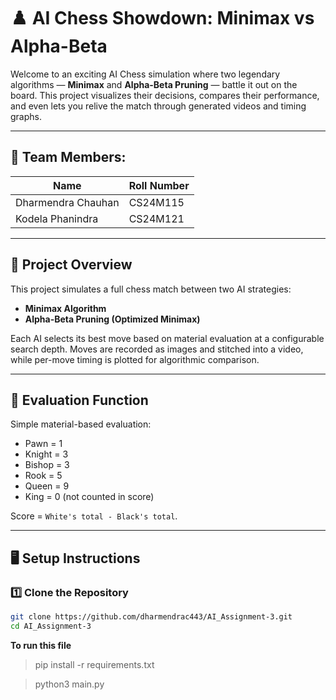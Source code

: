 # ♟️ AI Chess Showdown: Minimax vs Alpha-Beta

Welcome to an exciting AI Chess simulation where two legendary algorithms — **Minimax** and **Alpha-Beta Pruning** — battle it out on the board. This project visualizes their decisions, compares their performance, and even lets you relive the match through generated videos and timing graphs.

---

## 👥 Team Members: 

| Name         | Roll Number |
|--------------|-------------|
| Dharmendra Chauhan | CS24M115      |
| Kodela Phanindra    | CS24M121     |

---

## 🎯 Project Overview

This project simulates a full chess match between two AI strategies:

- **Minimax Algorithm**
- **Alpha-Beta Pruning (Optimized Minimax)**

Each AI selects its best move based on material evaluation at a configurable search depth. Moves are recorded as images and stitched into a video, while per-move timing is plotted for algorithmic comparison.

---

## 🧠 Evaluation Function

Simple material-based evaluation:

- Pawn = 1  
- Knight = 3  
- Bishop = 3  
- Rook = 5  
- Queen = 9  
- King = 0 (not counted in score)

Score = `White's total - Black's total`.

---

## 🖥️ Setup Instructions

### 1️⃣ Clone the Repository

```bash
git clone https://github.com/dharmendrac443/AI_Assignment-3.git
cd AI_Assignment-3
```
**To run this file**
>pip install -r requirements.txt

>python3 main.py
